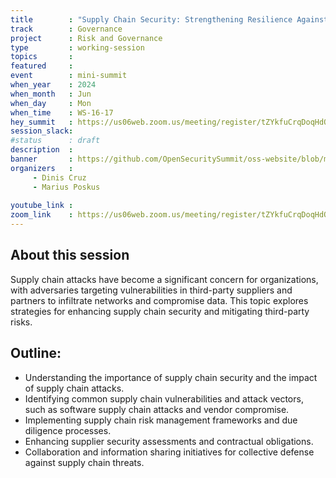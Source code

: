 ```yaml
---
title        : "Supply Chain Security: Strengthening Resilience Against Third-Party Risks(panel)"
track        : Governance
project      : Risk and Governance
type         : working-session
topics       : 
featured     :
event        : mini-summit
when_year    : 2024
when_month   : Jun
when_day     : Mon
when_time    : WS-16-17
hey_summit   : https://us06web.zoom.us/meeting/register/tZYkfuCrqDoqHdOdoYN_3Pr6kMqu4QrtFt8V
session_slack:
#status      : draft
description  :
banner       : https://github.com/OpenSecuritySummit/oss-website/blob/main/content/sessions/2024/mini-summits/Jun/banners/supply%20chain.jpeg?raw=true
organizers   :
     - Dinis Cruz
     - Marius Poskus
    
youtube_link : 
zoom_link    : https://us06web.zoom.us/meeting/register/tZYkfuCrqDoqHdOdoYN_3Pr6kMqu4QrtFt8V
---
```


## About this session
Supply chain attacks have become a significant concern for organizations, with adversaries targeting vulnerabilities in third-party suppliers and partners to infiltrate networks and compromise data. This topic explores strategies for enhancing supply chain security and mitigating third-party risks.

## Outline:
- Understanding the importance of supply chain security and the impact of supply chain attacks.
- Identifying common supply chain vulnerabilities and attack vectors, such as software supply chain attacks and vendor compromise.
- Implementing supply chain risk management frameworks and due diligence processes.
- Enhancing supplier security assessments and contractual obligations.
- Collaboration and information sharing initiatives for collective defense against supply chain threats.
